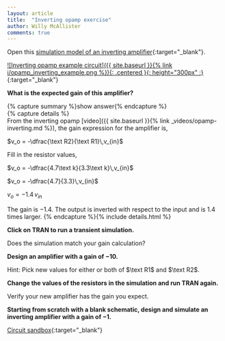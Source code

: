 ```yaml
---
layout: article
title:  "Inverting opamp exercise"
author: Willy McAllister
comments: true
---
```


Open this [simulation model of an inverting amplifier](https://spinningnumbers.org/circuit-sandbox/index.html?value=%5B%5B%22o%22%2C%5B184%2C104%2C6%5D%2C%7B%22A%22%3A%2230000%22%2C%22_json_%22%3A0%7D%2C%5B%220%22%2C%222%22%2C%22vout%22%2C%220%22%5D%5D%2C%5B%22r%22%2C%5B152%2C88%2C1%5D%2C%7B%22name%22%3A%22R1%22%2C%22r%22%3A%223.3k%22%2C%22_json_%22%3A1%7D%2C%5B%222%22%2C%221%22%5D%5D%2C%5B%22r%22%2C%5B232%2C56%2C1%5D%2C%7B%22name%22%3A%22R2%22%2C%22r%22%3A%224.7k%22%2C%22_json_%22%3A2%7D%2C%5B%22vout%22%2C%222%22%5D%5D%2C%5B%22w%22%2C%5B184%2C104%2C168%2C104%5D%5D%2C%5B%22L%22%2C%5B256%2C96%2C0%5D%2C%7B%22label%22%3A%22vout%22%2C%22_json_%22%3A4%7D%2C%5B%22vout%22%5D%5D%2C%5B%22v%22%2C%5B72%2C104%2C0%5D%2C%7B%22name%22%3A%22%22%2C%22value%22%3A%22sin(0%2C1%2C1000%2C0%2C0)%22%2C%22_json_%22%3A5%7D%2C%5B%221%22%2C%220%22%5D%5D%2C%5B%22w%22%2C%5B72%2C104%2C72%2C88%5D%5D%2C%5B%22g%22%2C%5B72%2C152%2C0%5D%2C%7B%22_json_%22%3A7%7D%2C%5B%220%22%5D%5D%2C%5B%22g%22%2C%5B168%2C104%2C0%5D%2C%7B%22_json_%22%3A8%7D%2C%5B%220%22%5D%5D%2C%5B%22g%22%2C%5B224%2C112%2C0%5D%2C%7B%22_json_%22%3A9%7D%2C%5B%220%22%5D%5D%2C%5B%22s%22%2C%5B72%2C88%2C0%5D%2C%7B%22color%22%3A%22cyan%22%2C%22offset%22%3A%220%22%2C%22_json_%22%3A10%7D%2C%5B%221%22%5D%5D%2C%5B%22s%22%2C%5B256%2C96%2C0%5D%2C%7B%22color%22%3A%22green%22%2C%22offset%22%3A%220%22%2C%22_json_%22%3A11%7D%2C%5B%22vout%22%5D%5D%2C%5B%22w%22%2C%5B104%2C88%2C72%2C88%5D%5D%2C%5B%22w%22%2C%5B184%2C56%2C176%2C56%5D%5D%2C%5B%22w%22%2C%5B176%2C56%2C176%2C88%5D%5D%2C%5B%22w%22%2C%5B184%2C88%2C176%2C88%5D%5D%2C%5B%22w%22%2C%5B232%2C56%2C240%2C56%5D%5D%2C%5B%22w%22%2C%5B240%2C56%2C240%2C96%5D%5D%2C%5B%22w%22%2C%5B232%2C96%2C240%2C96%5D%5D%2C%5B%22w%22%2C%5B256%2C96%2C240%2C96%5D%5D%2C%5B%22w%22%2C%5B152%2C88%2C176%2C88%5D%5D%2C%5B%22w%22%2C%5B224%2C112%2C224%2C80%5D%5D%2C%5B%22w%22%2C%5B224%2C80%2C208%2C80%5D%5D%2C%5B%22w%22%2C%5B208%2C80%2C208%2C88%5D%5D%2C%5B%22view%22%2C7.66%2C14.292%2C2.44140625%2C%2250%22%2C%2210%22%2C%221G%22%2Cnull%2C%22100%22%2C%220.004%22%2C%221000%22%5D%5D){:target="_blank"}.

[![Inverting opamp example circuit]({{ site.baseurl }}{% link i/opamp_inverting_example.png %}){: .centered }{: height="300px" :}](https://spinningnumbers.org/circuit-sandbox/index.html?value=%5B%5B%22o%22%2C%5B184%2C104%2C6%5D%2C%7B%22A%22%3A%2230000%22%2C%22_json_%22%3A0%7D%2C%5B%220%22%2C%222%22%2C%22vout%22%2C%220%22%5D%5D%2C%5B%22r%22%2C%5B152%2C88%2C1%5D%2C%7B%22name%22%3A%22R1%22%2C%22r%22%3A%223.3k%22%2C%22_json_%22%3A1%7D%2C%5B%222%22%2C%221%22%5D%5D%2C%5B%22r%22%2C%5B232%2C56%2C1%5D%2C%7B%22name%22%3A%22R2%22%2C%22r%22%3A%224.7k%22%2C%22_json_%22%3A2%7D%2C%5B%22vout%22%2C%222%22%5D%5D%2C%5B%22w%22%2C%5B184%2C104%2C168%2C104%5D%5D%2C%5B%22L%22%2C%5B256%2C96%2C0%5D%2C%7B%22label%22%3A%22vout%22%2C%22_json_%22%3A4%7D%2C%5B%22vout%22%5D%5D%2C%5B%22v%22%2C%5B72%2C104%2C0%5D%2C%7B%22name%22%3A%22%22%2C%22value%22%3A%22sin(0%2C1%2C1000%2C0%2C0)%22%2C%22_json_%22%3A5%7D%2C%5B%221%22%2C%220%22%5D%5D%2C%5B%22w%22%2C%5B72%2C104%2C72%2C88%5D%5D%2C%5B%22g%22%2C%5B72%2C152%2C0%5D%2C%7B%22_json_%22%3A7%7D%2C%5B%220%22%5D%5D%2C%5B%22g%22%2C%5B168%2C104%2C0%5D%2C%7B%22_json_%22%3A8%7D%2C%5B%220%22%5D%5D%2C%5B%22g%22%2C%5B224%2C112%2C0%5D%2C%7B%22_json_%22%3A9%7D%2C%5B%220%22%5D%5D%2C%5B%22s%22%2C%5B72%2C88%2C0%5D%2C%7B%22color%22%3A%22cyan%22%2C%22offset%22%3A%220%22%2C%22_json_%22%3A10%7D%2C%5B%221%22%5D%5D%2C%5B%22s%22%2C%5B256%2C96%2C0%5D%2C%7B%22color%22%3A%22green%22%2C%22offset%22%3A%220%22%2C%22_json_%22%3A11%7D%2C%5B%22vout%22%5D%5D%2C%5B%22w%22%2C%5B104%2C88%2C72%2C88%5D%5D%2C%5B%22w%22%2C%5B184%2C56%2C176%2C56%5D%5D%2C%5B%22w%22%2C%5B176%2C56%2C176%2C88%5D%5D%2C%5B%22w%22%2C%5B184%2C88%2C176%2C88%5D%5D%2C%5B%22w%22%2C%5B232%2C56%2C240%2C56%5D%5D%2C%5B%22w%22%2C%5B240%2C56%2C240%2C96%5D%5D%2C%5B%22w%22%2C%5B232%2C96%2C240%2C96%5D%5D%2C%5B%22w%22%2C%5B256%2C96%2C240%2C96%5D%5D%2C%5B%22w%22%2C%5B152%2C88%2C176%2C88%5D%5D%2C%5B%22w%22%2C%5B224%2C112%2C224%2C80%5D%5D%2C%5B%22w%22%2C%5B224%2C80%2C208%2C80%5D%5D%2C%5B%22w%22%2C%5B208%2C80%2C208%2C88%5D%5D%2C%5B%22view%22%2C7.66%2C14.292%2C2.44140625%2C%2250%22%2C%2210%22%2C%221G%22%2Cnull%2C%22100%22%2C%220.004%22%2C%221000%22%5D%5D){:target="_blank"} 

**What is the expected gain of this amplifier?**

{% capture summary %}show answer{% endcapture %}  
{% capture details %}  
From the inverting opamp [video]({{ site.baseurl }}{% link _videos/opamp-inverting.md %}), the gain expression for the amplifier is,

$v_o = -\dfrac{\text R2}{\text R1}\,v_{in}$  

Fill in the resistor values,

$v_o = -\dfrac{4.7\text k}{3.3\text k}\,v_{in}$  

$v_o = -\dfrac{4.7}{3.3}\,v_{in}$  

$v_o = -1.4\,v_{in}$

The gain is $-1.4$. The output is inverted with respect to the input and is $1.4$ times larger. 
{% endcapture %}{% include details.html %}

**Click on TRAN to run a transient simulation.** 

Does the simulation match your gain calculation?

**Design an amplifier with a gain of $-10$.**

Hint: Pick new values for either or both of $\text R1$ and $\text R2$.

**Change the values of the resistors in the simulation and run TRAN again.**

Verify your new amplifier has the gain you expect.

**Starting from scratch with a blank schematic, design and simulate an inverting amplifier with a gain of $-1$.**

[Circuit sandbox](https://spinningnumbers.org/circuit-sandbox/index.html){:target="_blank"}